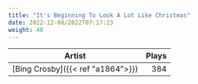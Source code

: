```yaml
---
title: "It's Beginning To Look A Lot Like Christmas"
date: 2022-12-08/2022T07:17:23
weight: 48
---
```




 Artist | Plays 
----- | -----:
[Bing Crosby]({{< ref "a1864">}}) | 384
